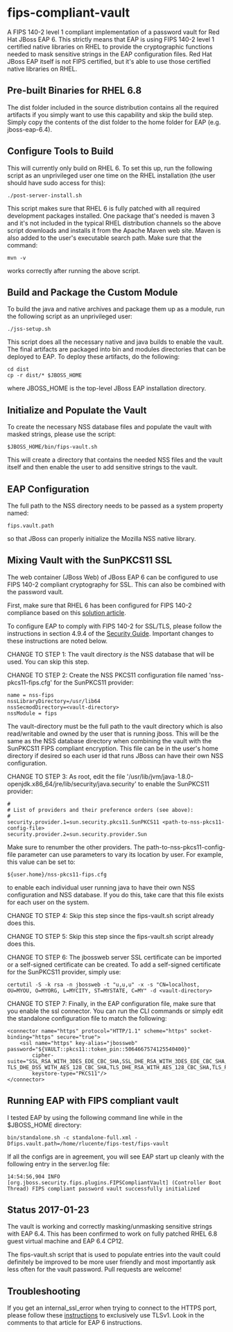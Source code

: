 fips-compliant-vault
====================

A FIPS 140-2 level 1 compliant implementation of a password vault for
Red Hat JBoss EAP 6.  This strictly means that EAP is using FIPS 140-2
level 1 certified native libraries on RHEL to provide the cryptographic
functions needed to mask sensitive strings in the EAP configuration files.
Red Hat JBoss EAP itself is not FIPS certified, but it's able to use
those certified native libraries on RHEL.

Pre-built Binaries for RHEL 6.8
-------------------------------

The dist folder included in the source distribution contains all the
required artifacts if you simply want to use this capability and skip
the build step.  Simply copy the contents of the dist folder to the home
folder for EAP (e.g. jboss-eap-6.4).

Configure Tools to Build
------------------------

This will currently only build on RHEL 6.  To set this up, run the
following script as an unprivileged user one time on the RHEL installation
(the user should have sudo access for this):

    ./post-server-install.sh

This script makes sure that RHEL 6 is fully patched with all required
development packages installed.  One package that's needed is maven 3
and it's not included in the typical RHEL distribution channels so the
above script downloads and installs it from the Apache Maven web site.
Maven is also added to the user's executable search path.  Make sure
that the command:

    mvn -v

works correctly after running the above script.

Build and Package the Custom Module
-----------------------------------

To build the java and native archives and package them up as a module,
run the following script as an unprivileged user:

    ./jss-setup.sh

This script does all the necessary native and java builds to enable
the vault.  The final artifacts are packaged into bin and modules
directories that can be deployed to EAP.  To deploy these artifacts,
do the following:

    cd dist
    cp -r dist/* $JBOSS_HOME

where JBOSS_HOME is the top-level JBoss EAP installation directory.

Initialize and Populate the Vault
---------------------------------

To create the necessary NSS database files and populate the vault with
masked strings, please use the script:

    $JBOSS_HOME/bin/fips-vault.sh

This will create a directory that contains the needed NSS files and
the vault itself and then enable the user to add sensitive strings to
the vault.

EAP Configuration
-----------------

The full path to the NSS directory needs to be passed as a system
property named:

    fips.vault.path

so that JBoss can properly initialize the Mozilla NSS native library.

Mixing Vault with the SunPKCS11 SSL
-----------------------------------

The web container (JBoss Web) of JBoss EAP 6 can be configured to
use FIPS 140-2 compliant cryptography for SSL.  This can also be
combined with the password vault.

First, make sure that RHEL 6 has been configured for FIPS 140-2
compliance based on this [solution article](https://access.redhat.com/knowledge/solutions/137833).

To configure EAP to comply with FIPS 140-2 for SSL/TLS, please
follow the instructions in section 4.9.4 of the [Security
Guide](https://access.redhat.com/documentation/en-US/JBoss_Enterprise_Application_Platform/6.4/html-single/Security_Guide/#sect-FIPS_140-2_Compliant_Encryption).  Important changes to these instructions are noted below.

CHANGE TO STEP 1:  The vault directory *is* the NSS database that
will be used.  You can skip this step.

CHANGE TO STEP 2:  Create the NSS PKCS11 configuration file named
'nss-pkcs11-fips.cfg' for the SunPKCS11 provider:

    name = nss-fips
    nssLibraryDirectory=/usr/lib64
    nssSecmodDirectory=<vault-directory>
    nssModule = fips

The vault-directory must be the full path to the vault directory
which is also read/writable and owned by the user that is running
jboss.  This will be the same as the NSS database directory when
combining the vault with the SunPKCS11 FIPS compliant encryption.
This file can be in the user's home directory if desired so each
user id that runs JBoss can have their own NSS configuration.

CHANGE TO STEP 3:  As root, edit the file
'/usr/lib/jvm/java-1.8.0-openjdk.x86_64/jre/lib/security/java.security' to
enable the SunPKCS11 provider:

    #
    # List of providers and their preference orders (see above):
    #
    security.provider.1=sun.security.pkcs11.SunPKCS11 <path-to-nss-pkcs11-config-file>
    security.provider.2=sun.security.provider.Sun

Make sure to renumber the other providers.  The
path-to-nss-pkcs11-config-file parameter can use parameters to vary
its location by user.  For example, this value can be set to:

    ${user.home}/nss-pkcs11-fips.cfg

to enable each individual user running java to have their own NSS
configuration and NSS database.  If you do this, take care that
this file exists for each user on the system.

CHANGE TO STEP 4:  Skip this step since the fips-vault.sh script
already does this.

CHANGE TO STEP 5:  Skip this step since the fips-vault.sh script
already does this.

CHANGE TO STEP 6:  The jbossweb server SSL certificate can be
imported or a self-signed certificate can be created.  To add a
self-signed certificate for the SunPKCS11 provider, simply use:

    certutil -S -k rsa -n jbossweb -t "u,u,u" -x -s "CN=localhost, OU=MYOU, O=MYORG, L=MYCITY, ST=MYSTATE, C=MY" -d <vault-directory>

CHANGE TO STEP 7:  Finally, in the EAP configuration file, make
sure that you enable the ssl connector.  You can run the CLI commands
or simply edit the standalone configuration file to match the
following:

    <connector name="https" protocol="HTTP/1.1" scheme="https" socket-binding="https" secure="true">
        <ssl name="https" key-alias="jbossweb" password="${VAULT::pkcs11::token_pin::5064667574125540400}" 
            cipher-suite="SSL_RSA_WITH_3DES_EDE_CBC_SHA,SSL_DHE_RSA_WITH_3DES_EDE_CBC_SHA,TLS_RSA_WITH_AES_128_CBC_SHA, TLS_DHE_DSS_WITH_AES_128_CBC_SHA,TLS_DHE_RSA_WITH_AES_128_CBC_SHA,TLS_RSA_WITH_AES_256_CBC_SHA,TLS_DHE_DSS_WITH_AES_256_CBC_SHA,TLS_DHE_RSA_WITH_AES_256_CBC_SHA,TLS_ECDH_ECDSA_WITH_3DES_EDE_CBC_SHA,TLS_ECDH_ECDSA_WITH_AES_128_CBC_SHA,TLS_ECDH_ECDSA_WITH_AES_256_CBC_SHA,TLS_ECDHE_ECDSA_WITH_3DES_EDE_CBC_SHA,TLS_ECDHE_ECDSA_WITH_AES_128_CBC_SHA,TLS_ECDHE_ECDSA_WITH_AES_256_CBC_SHA,TLS_ECDH_RSA_WITH_3DES_EDE_CBC_SHA,TLS_ECDH_RSA_WITH_AES_128_CBC_SHA,TLS_ECDH_RSA_WITH_AES_256_CBC_SHA,TLS_ECDHE_RSA_WITH_3DES_EDE_CBC_SHA,TLS_ECDHE_RSA_WITH_AES_128_CBC_SHA,TLS_ECDHE_RSA_WITH_AES_256_CBC_SHA,TLS_ECDH_anon_WITH_3DES_EDE_CBC_SHA,TLS_ECDH_anon_WITH_AES_128_CBC_SHA,TLS_ECDH_anon_WITH_AES_256_CBC_SHA"
            keystore-type="PKCS11"/>
    </connector>

Running EAP with FIPS compliant vault
-------------------------------------

I tested EAP by using the following command line while in the $JBOSS_HOME
directory:

    bin/standalone.sh -c standalone-full.xml -Dfips.vault.path=/home/rlucente/fips-test/fips-vault

If all the configs are in agreement, you will see EAP start up cleanly
with the following entry in the server.log file:

    14:54:56,904 INFO  [org.jboss.security.fips.plugins.FIPSCompliantVault] (Controller Boot Thread) FIPS compliant password vault successfully initialized

Status 2017-01-23
-----------------

The vault is working and correctly masking/unmasking sensitive strings
with EAP 6.4.  This has been confirmed to work on fully patched
RHEL 6.8 guest virtual machine and EAP 6.4 CP12.

The fips-vault.sh script that is used to populate entries into the
vault could definitely be improved to be more user friendly and
most importantly ask less often for the vault password.  Pull
requests are welcome!

Troubleshooting
---------------

If you get an internal_ssl_error when trying to connect to the HTTPS port,
please follow these [instructions](https://access.redhat.com/solutions/1309153) to exclusively use TLSv1.  Look in the
comments to that article for EAP 6 instructions.
